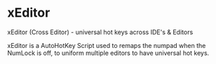 # xEditor
xEditor (Cross Editor) - universal hot keys across IDE's & Editors

xEditor is a AutoHotKey Script used to remaps the numpad when the NumLock is off,
to uniform multiple editors to have universal hot keys. 
